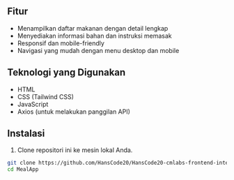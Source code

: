 ## Fitur

- Menampilkan daftar makanan dengan detail lengkap
- Menyediakan informasi bahan dan instruksi memasak
- Responsif dan mobile-friendly
- Navigasi yang mudah dengan menu desktop dan mobile

## Teknologi yang Digunakan

- HTML
- CSS (Tailwind CSS)
- JavaScript
- Axios (untuk melakukan panggilan API)

## Instalasi
1.  Clone repositori ini ke mesin lokal Anda.
   ```bash
   git clone https://github.com/HansCode20/HansCode20-cmlabs-frontend-internship-tes.git
   cd MealApp